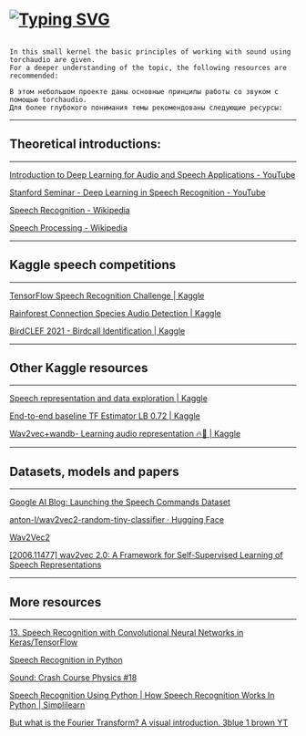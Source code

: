 

<!---Пример кода-->
# [![Typing SVG](https://readme-typing-svg.herokuapp.com?color=%2336BCF7&lines=Sound+processing)](https://git.io/typing-svg)




```

In this small kernel the basic principles of working with sound using torchaudio are given.
For a deeper understanding of the topic, the following resources are recommended:

В этом небольшом проекте даны основные принципы работы со звуком с помощью torchaudio.
Для более глубокого понимания темы рекомендованы следующие ресурсы:

```

_____

## Theoretical introductions:


_____


[Introduction to Deep Learning for Audio and Speech Applications - YouTube](https://www.youtube.com/watch?v=dBAn67ZKbZ4)

[Stanford Seminar - Deep Learning in Speech Recognition - YouTube](https://www.youtube.com/watch?v=RBgfLvAOrss)

[Speech Recognition - Wikipedia](https://en.wikipedia.org/wiki/Speech_recognition)

[Speech Processing - Wikipedia](https://en.wikipedia.org/wiki/Speech_processing)


_____
## Kaggle speech competitions

____

[TensorFlow Speech Recognition Challenge | Kaggle](https://www.kaggle.com/c/tensorflow-speech-recognition-challenge/code?competitionId=7634&sortBy=voteCount)

[Rainforest Connection Species Audio Detection | Kaggle](https://www.kaggle.com/c/rfcx-species-audio-detection/overview)
    
[BirdCLEF 2021 - Birdcall Identification | Kaggle](https://www.kaggle.com/c/birdclef-2021/code?competitionId=25954&sortBy=voteCount) 

____

## Other Kaggle resources

____

[Speech representation and data exploration | Kaggle](https://www.kaggle.com/code/davids1992/speech-representation-and-data-exploration/notebook)
    
[End-to-end baseline TF Estimator LB 0.72 | Kaggle](https://www.kaggle.com/code/alexozerin/end-to-end-baseline-tf-estimator-lb-0-72/notebook)
    
[Wav2vec+wandb- Learning audio representation 🔥🤗 | Kaggle](https://www.kaggle.com/code/nandhuelan/wav2vec-wandb-learning-audio-representation/data)

____

## Datasets, models and papers

____

[Google AI Blog: Launching the Speech Commands Dataset](https://ai.googleblog.com/2017/08/launching-speech-commands-dataset.html)
    
[anton-l/wav2vec2-random-tiny-classifier · Hugging Face](https://huggingface.co/anton-l/wav2vec2-random-tiny-classifier)
    
[Wav2Vec2](https://huggingface.co/docs/transformers/model_doc/wav2vec2)
    
[[2006.11477] wav2vec 2.0: A Framework for Self-Supervised Learning of Speech Representations](https://arxiv.org/abs/2006.11477)

____

## More resources

_____

[13. Speech Recognition with Convolutional Neural Networks in Keras/TensorFlow](https://www.youtube.com/watch?v=Qf4YJcHXtcY)
    
[Speech Recognition in Python](https://www.youtube.com/watch?v=9GJ6XeB-vMg)
    
[Sound: Crash Course Physics #18](https://www.youtube.com/watch?v=qV4lR9EWGlY)
    
[Speech Recognition Using Python | How Speech Recognition Works In Python | Simplilearn](https://www.youtube.com/watch?v=PWVH3Vx3dCI)
    
[But what is the Fourier Transform? A visual introduction. 3blue 1 brown YT](https://www.youtube.com/watch?v=spUNpyF58BY)

